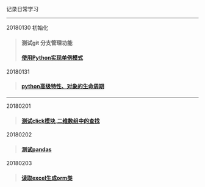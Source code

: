 记录日常学习

---------------------------
20180130 初始化
> #### 测试git 分支管理功能
> #### [使用Python实现单例模式](./20180130)

20180131
> #### [python高级特性、对象的生命周期](./20180131)
---
20180201
> #### [测试click模块,二维数组中的查找](./20180201)
20180202
> #### [测试pandas](./20180202)
20180203
> #### [读取excel生成orm类](./20180203)
